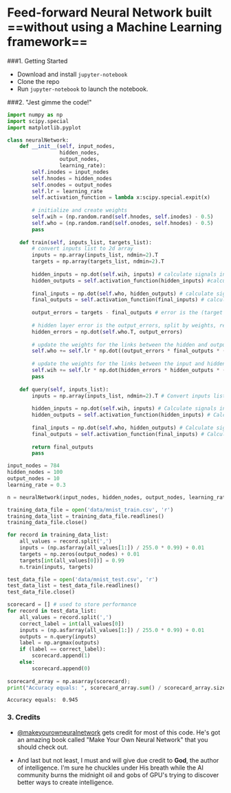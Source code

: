# Feed-forward Neural Network built ==without using a Machine Learning framework==

###1. Getting Started
- Download and install `jupyter-notebook`
- Clone the repo
- Run `jupyter-notebook` to launch the notebook.

###2. "Jest gimme the code!"


```python
import numpy as np
import scipy.special
import matplotlib.pyplot
```


```python
class neuralNetwork:
    def __init__(self, input_nodes, 
                 hidden_nodes, 
                 output_nodes, 
                 learning_rate):
        self.inodes = input_nodes
        self.hnodes = hidden_nodes
        self.onodes = output_nodes
        self.lr = learning_rate
        self.activation_function = lambda x:scipy.special.expit(x)
        
        # initialize and create weights
        self.wih = (np.random.rand(self.hnodes, self.inodes) - 0.5)
        self.who = (np.random.rand(self.onodes, self.hnodes) - 0.5)
        pass
    
    def train(self, inputs_list, targets_list):
        # convert inputs list to 2d array
        inputs = np.array(inputs_list, ndmin=2).T
        targets = np.array(targets_list, ndmin=2).T
                
        hidden_inputs = np.dot(self.wih, inputs) # calculate signals into hidden layer
        hidden_outputs = self.activation_function(hidden_inputs) #calculate the signals emerging from hidden layer
        
        final_inputs = np.dot(self.who, hidden_outputs) # calculate signals into final output layer
        final_outputs = self.activation_function(final_inputs) # calculate the signals emerging from final output layer
        
        output_errors = targets - final_outputs # error is the (target - actual)
        
        # hidden layer error is the output_errors, split by weights, recombined at hidden nodes
        hidden_errors = np.dot(self.who.T, output_errors)
        
        # update the weights for the links between the hidden and output layers
        self.who += self.lr * np.dot((output_errors * final_outputs * (1.0 - final_outputs)), np.transpose(hidden_outputs))
        
        # update the weights for the links between the input and hidden layers
        self.wih += self.lr * np.dot(hidden_errors * hidden_outputs * (1.0 - hidden_outputs), np.transpose(inputs))
        pass
    
    def query(self, inputs_list):
        inputs = np.array(inputs_list, ndmin=2).T # Convert inputs list to 2d array
        
        hidden_inputs = np.dot(self.wih, inputs) # Calculate signals into hidden layer
        hidden_outputs = self.activation_function(hidden_inputs) # Calculate the signals emerging from hidden layer.
        
        final_inputs = np.dot(self.who, hidden_outputs) # Calculate signals into final input layer
        final_outputs = self.activation_function(final_inputs) # Calculate the signals emerging from the final output layer
        
        return final_outputs
        pass
```


```python
input_nodes = 784
hidden_nodes = 100
output_nodes = 10
learning_rate = 0.3

n = neuralNetwork(input_nodes, hidden_nodes, output_nodes, learning_rate)
```


```python
training_data_file = open('data/mnist_train.csv', 'r')
training_data_list = training_data_file.readlines()
training_data_file.close()
```


```python
for record in training_data_list:
    all_values = record.split(',')
    inputs = (np.asfarray(all_values[1:]) / 255.0 * 0.99) + 0.01
    targets = np.zeros(output_nodes) + 0.01
    targets[int(all_values[0])] = 0.99
    n.train(inputs, targets)
```


```python
test_data_file = open('data/mnist_test.csv', 'r')
test_data_list = test_data_file.readlines()
test_data_file.close()
```


```python
scorecard = [] # used to store performance
for record in test_data_list:
    all_values = record.split(',')
    correct_label = int(all_values[0])
    inputs = (np.asfarray(all_values[1:]) / 255.0 * 0.99) + 0.01
    outputs = n.query(inputs)
    label = np.argmax(outputs)
    if (label == correct_label):
        scorecard.append(1)
    else:
        scorecard.append(0)
        
scorecard_array = np.asarray(scorecard);
print("Accuracy equals: ", scorecard_array.sum() / scorecard_array.size)
```

    Accuracy equals:  0.945
    
### 3. Credits
- [@makeyourowneuralnetwork](https://github.com/makeyourownneuralnetwork) gets credit for most of this code. He's got an amazing book called "Make Your Own Neural Network" that you should check out.

- And last but not least, I must and will give due credit to **God**, the author of intelligence. I'm sure he chuckles under His breath while the AI community burns the midnight oil and gobs of GPU's trying to discover better ways to create intelligence.

